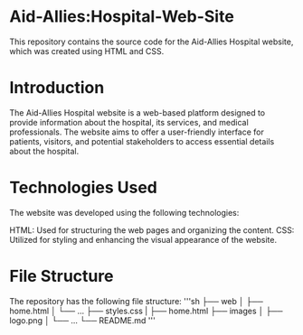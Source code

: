 # Aid-Allies:Hospital-Web-Site
This repository contains the source code for the Aid-Allies Hospital website, which was created using HTML and CSS.

# Introduction
The Aid-Allies Hospital website is a web-based platform designed to provide information about the hospital, its services, and medical professionals. The website aims to offer a user-friendly interface for patients, visitors, and potential stakeholders to access essential details about the hospital.
# Technologies Used
The website was developed using the following technologies:

HTML: Used for structuring the web pages and organizing the content.
CSS: Utilized for styling and enhancing the visual appearance of the website.
# File Structure
The repository has the following file structure:
'''sh
├── web
│   ├── home.html
│   └── ...
├── styles.css
|    ├── home.html
├── images
│   ├── logo.png
│   └── ...
└── README.md
'''
